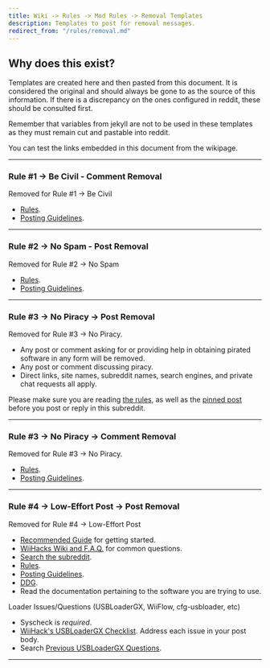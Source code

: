 ```yaml
---
title: Wiki -> Rules -> Mod Rules -> Removal Templates
description: Templates to post for removal messages.
redirect_from: "/rules/removal.md"
---
```


## Why does this exist?

Templates are created here and then pasted from this document. It is considered the original and should always be gone to as the source of this information. If there is a discrepancy on the ones configured in reddit, these should be consulted first.

Remember that variables from jekyll are not to be used in these templates as they must remain cut and pastable into reddit.

You can test the links embedded in this document from the wikipage.

----

### Rule #1 -> Be Civil - Comment Removal

Removed for Rule #1 -> Be Civil

* [Rules](https://www.wiihacks.org/rules).
* [Posting Guidelines](https://www.reddit.com/r/WiiHacks/comments/e4bxdi/readme_read_this_post_before_posting_or_replying/).

----

### Rule #2 -> No Spam - Post Removal

Removed for Rule #2 -> No Spam

* [Rules](https://www.wiihacks.org/rules).
* [Posting Guidelines](https://www.reddit.com/r/WiiHacks/comments/e4bxdi/readme_read_this_post_before_posting_or_replying/).

----

### Rule #3 -> No Piracy -> Post Removal

Removed for Rule #3 -> No Piracy.

* Any post or comment asking for or providing help in obtaining pirated software in any form will be removed.
* Any post or comment discussing piracy.
* Direct links, site names, subreddit names, search engines, and private chat requests all apply.

Please make sure you are reading [the rules](https://www.wiihacks.org/rules), as well as the [pinned post](https://www.reddit.com/r/WiiHacks/comments/e4bxdi/readme_read_this_post_before_posting_or_replying/) before you post or reply in this subreddit.

----

### Rule #3 -> No Piracy -> Comment Removal

Removed for Rule #3 -> No Piracy.
  
* [Rules](https://www.wiihacks.org/rules).
* [Posting Guidelines](https://www.reddit.com/r/WiiHacks/comments/e4bxdi/readme_read_this_post_before_posting_or_replying/).

----

### Rule #4 -> Low-Effort Post -> Post Removal

Removed for Rule #4 -> Low-Effort Post

* [Recommended Guide](https://wii.guide/) for getting started.
* [WiiHacks Wiki and F.A.Q.](https://www.wiihacks.org/) for common questions.
* [Search the subreddit](https://www.reddit.com/r/WiiHacks/search).
* [Rules](https://www.wiihacks.org/rules).
* [Posting Guidelines](https://www.reddit.com/r/WiiHacks/comments/e4bxdi/readme_read_this_post_before_posting_or_replying/).
* [DDG](https://www.duckduckgo.com).
* Read the documentation pertaining to the software you are trying to use.

Loader Issues/Questions (USBLoaderGX, WiiFlow, cfg-usbloader, etc)

* Syscheck is *required*.
* [WiiHack's USBLoaderGX Checklist](https://www.wiihacks.org/faqs#usb-loader-gx). Address each issue in your post body.
* Search [Previous USBLoaderGX Questions](https://www.reddit.com/r/WiiHacks/search/?q=USB%20Loader%20GX&restrict_sr=1&sort=new).

----
